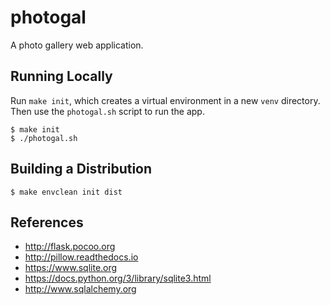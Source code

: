 # photogal

A photo gallery web application.

## Running Locally

Run `make init`, which creates a virtual environment in a new `venv` directory. Then use the `photogal.sh` script
to run the app. 

````
$ make init
$ ./photogal.sh
````

## Building a Distribution

````
$ make envclean init dist
````

## References

* http://flask.pocoo.org
* http://pillow.readthedocs.io
* https://www.sqlite.org
* https://docs.python.org/3/library/sqlite3.html
* http://www.sqlalchemy.org
